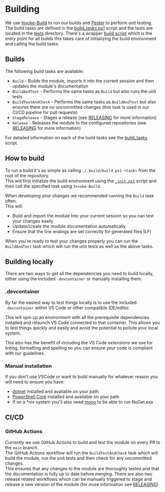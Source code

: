 # Building
We use [Invoke-Build](https://github.com/nightroman/Invoke-Build) to run our builds and [Pester](https://github.com/pester/Pester) to perform unit testing.
The build tasks are defined in the [build_tasks.ps1](../.build/tasks/build_tasks.ps1) script and the tests are located in the [tests](../.build/tests) directory.
There's a wrapper [build script](../.build/build.ps1) which is the entry point for all builds this takes care of initializing the build environment and calling the build tasks.

## Builds
The following build tasks are available:
* `Build` - Builds the module, imports it into the current session and then updates the module's documentation
* `BuildAndTest` - Performs the same tasks as `Build` but also runs the unit tests
* `BuildTestAndCheck` - Performs the same tasks as `BuildAndTest` but also ensures there are no uncommitted changes (this task is used in our CI/CD pipeline for pull requests)
* `StageRelease` - Stages a release (see [RELEASING](./RELEASING.md) for more information)
* `Release` - Releases the module to the configured repositories (see [RELEASING](./RELEASING.md) for more information)

For detailed information on each of the build tasks see the [build_tasks](../.build/tasks/build_tasks.ps1) script.

## How to build
To run a build it's as simple as calling `./.build/build.ps1 <task>` from the root of the repository.  
This will first initialize the build environment using the [`_init.ps1`](../.build/_init.ps1) script and then call the specified task using `Invoke-Build`.  

When developing your changes we recommended running the `Build` task often.  
This will:
* Build and import the module into your current session so you can test your changes easily
* Update/create the module documentation automatically
* Ensure that the line endings are set correctly for generated files (LF)

When you're ready to test your changes properly you can run the `BuildAndTest` task which will run the unit tests as well as the above tasks.

## Building locally
There are two ways to get all the dependencies you need to build locally, either using the included `.devcontainer` or manually installing them.
### .devcontainer
By far the easiest way to test things locally is to use the included `.devcontainer` within VS Code or other compatible IDE/editor.

This will spin up an environment with all the prerequisite dependencies installed and relaunch VS Code connected to that container.
This allows you to test things quickly and easily and avoid the potential to pollute your local system.  

This also has the benefit of including the VS Code extensions we use for linting, formatting and spelling so you can ensure your code is compliant with our guidelines.

### Manual installation
If you don't use VSCode or want to build manually for whatever reason you will need to ensure you have:
* [dotnet](https://dotnet.microsoft.com/download) installed and available on your path
* [PowerShell Core](https://docs.microsoft.com/en-us/powershell/scripting/install/installing-powershell?view=powershell-7.1) installed and available on your path
* If on a *nix system you'll also need [mono](https://www.mono-project.com/download/stable/) to be able to run NuGet.exe

## CI/CD
### GitHub Actions
Currently we use GitHub Actions to build and test the module on every PR to the `main` branch.  
The GitHub Actions workflow will run the `BuildTestAndCheck` task which will build the module, run the unit tests and then check for any uncommitted changes.  
This ensures that any changes to the module are thoroughly tested and that the documentation is fully up to date before merging.
There are also two release related workflows which can be manually triggered to stage and release a new version of the module (for more information see [RELEASING](./RELEASING.md)).
